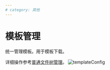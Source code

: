 ```yaml
---
# category: 其他
---
```

# 模板管理
统一管理模板。用于模板下载。

详细操作参考<a href="/zh/v1.1.6/manage-doc-tree.html">普通文件树管理</a>。
![templateConfig](/images/templateConfig.png)